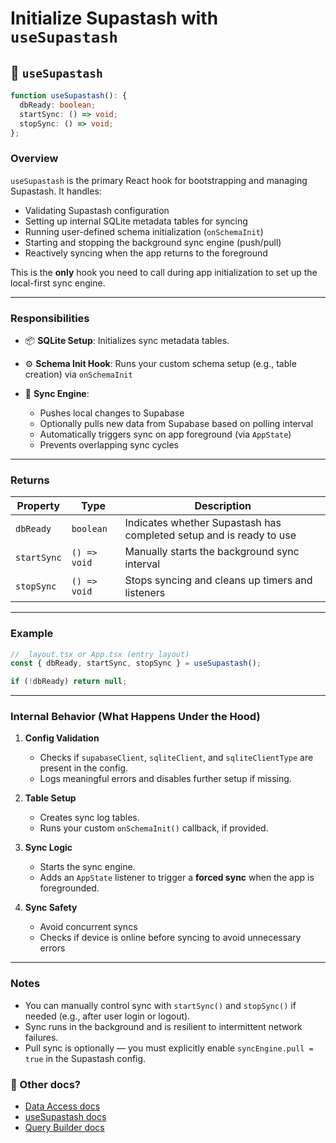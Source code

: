 # Initialize Supastash with `useSupastash`

## 🧩 `useSupastash`

```ts
function useSupastash(): {
  dbReady: boolean;
  startSync: () => void;
  stopSync: () => void;
};
```

### Overview

`useSupastash` is the primary React hook for bootstrapping and managing Supastash. It handles:

- Validating Supastash configuration
- Setting up internal SQLite metadata tables for syncing
- Running user-defined schema initialization (`onSchemaInit`)
- Starting and stopping the background sync engine (push/pull)
- Reactively syncing when the app returns to the foreground

This is the **only** hook you need to call during app initialization to set up the local-first sync engine.

---

### Responsibilities

- 📦 **SQLite Setup**: Initializes sync metadata tables.
- ⚙️ **Schema Init Hook**: Runs your custom schema setup (e.g., table creation) via `onSchemaInit`
- 🔁 **Sync Engine**:

  - Pushes local changes to Supabase
  - Optionally pulls new data from Supabase based on polling interval
  - Automatically triggers sync on app foreground (via `AppState`)
  - Prevents overlapping sync cycles

---

### Returns

| Property    | Type         | Description                                                         |
| ----------- | ------------ | ------------------------------------------------------------------- |
| `dbReady`   | `boolean`    | Indicates whether Supastash has completed setup and is ready to use |
| `startSync` | `() => void` | Manually starts the background sync interval                        |
| `stopSync`  | `() => void` | Stops syncing and cleans up timers and listeners                    |

---

### Example

```ts
// _layout.tsx or App.tsx (entry layout)
const { dbReady, startSync, stopSync } = useSupastash();

if (!dbReady) return null;
```

---

### Internal Behavior (What Happens Under the Hood)

1. **Config Validation**

   - Checks if `supabaseClient`, `sqliteClient`, and `sqliteClientType` are present in the config.
   - Logs meaningful errors and disables further setup if missing.

2. **Table Setup**

   - Creates sync log tables.
   - Runs your custom `onSchemaInit()` callback, if provided.

3. **Sync Logic**

   - Starts the sync engine.
   - Adds an `AppState` listener to trigger a **forced sync** when the app is foregrounded.

4. **Sync Safety**

   - Avoid concurrent syncs
   - Checks if device is online before syncing to avoid unnecessary errors

---

### Notes

- You can manually control sync with `startSync()` and `stopSync()` if needed (e.g., after user login or logout).
- Sync runs in the background and is resilient to intermittent network failures.
- Pull sync is optionally — you must explicitly enable `syncEngine.pull = true` in the Supastash config.

### 🔗 Other docs?

- [Data Access docs](./useSupastashData.md)
- [useSupastash docs](useSupastash-hook.md)
- [Query Builder docs](./supastash-query-builder.md)
